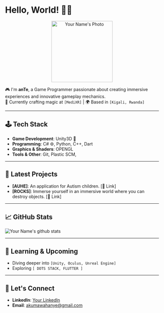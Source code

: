 # Hello, World! 👋🏻

<div align="center">
    <img src="URL_TO_YOUR_PROFILE_PICTURE_OR_GIF" alt="Your Name's Photo" width="200">
</div>

🎮 I'm **anTe**, a Game Programmer passionate about creating immersive experiences and innovative gameplay mechanics.  
💼 Currently crafting magic at `[MediXR]` | 🌍 Based in `[Kigali, Rwanda]`

---

## 🕹️ Tech Stack

- **Game Development**: Unity3D 🌌
- **Programming**: C# ⚙️, Python, C++, Dart
- **Graphics & Shaders**: OPENGL
- **Tools & Other**: Git, Plastic SCM, 

---

## 🚀 Latest Projects

- **[AUHE]**: An application for Autism children. [🔗 Link]
- **[ROCKS]**: Immerse yourself in an immersive world where you can destroy objects. [🔗 Link]

---

## 📈 GitHub Stats

![Your Name's github stats](https://github-readme-stats.vercel.app/api?username=Ante-237&show_icons=true&theme=tokyonight)

---

## 🌱 Learning & Upcoming

- Diving deeper into `[Unity, Oculus, Unreal Engine]`
- Exploring `[ DOTS STACK, FLUTTER ]`

---

## 🤝 Let's Connect

- **LinkedIn**: [Your LinkedIn](https://www.linkedin.com/in/nwalahnjie-akumawah-51a88b20b)
- **Email**: [akumawahanye@gmail.com](mailto:akumawahanye@gmail.com)

